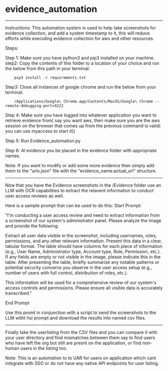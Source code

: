 
# evidence_automation
------------------------------------------------------------------------------------------------------------------------------------------------------------------------------------------
Instructions:
This automation system is used to help take screenshots for evidence collection, and add a system timestamp to it, this will reduce efforts while executing evidence collection for aws and other resources.

Steps:

Step 1: Make sure you have python3 and pip3 installed on your machine.
step2:  Copy the contents of this folder to a location of your choice and run the below from this path in your terminal:

        pip3 install -r requirements.txt
Step3: Close all instances of google chrome and run the below from your terminal:

        /Applications/Google\ Chrome.app/Contents/MacOS/Google\ Chrome --remote-debugging-port=9222

Step 4: Make sure you have logged into whatever application you want to retrieve evidence from( say you want aws, then make sure you are the aws session on the browser that comes up from the previous command is valid( you can use myaccess to start it))

Step 5: Run Evidence_automation.py

Step 6: Al evidence you be placed in the evidence folder with appropriate names.

Note: If you want to modify or add some more evidence then simply add them to the "urls.json" file with the "evidence_name:actual_url" structure.

------------------------------------------------------------------------------------------------------------------------------------------------------------------------------------------

Now that you have the Evidence screenshots in the /Evidence folder use an LLM with OCR capabilities to extract the relavent information to conduct user access reviews as well.

Here is a sample prompt that can be used to do this:
Start Prompt:

"I'm conducting a user access review and need to extract information from a screenshot of our system's administrator panel. Please analyze the image and provide the following:

Extract all user data visible in the screenshot, including usernames, roles, permissions, and any other relevant information.
Present this data in a clear, tabular format. The table should have columns for each piece of information (e.g., User Name, Administrator type, Account type, Role, Permission, etc.).
If any fields are empty or not visible in the image, please indicate this in the table.
After presenting the table, briefly summarize any notable patterns or potential security concerns you observe in the user access setup (e.g., number of users with full control, distribution of roles, etc.).

This information will be used for a comprehensive review of our system's access controls and permissions. Please ensure all visible data is accurately transcribed."

End Prompt

Use this promt in conjunction with a script to send the screenshots to the LLM witht hsi prompt and download the results into named csv files.

------------------------------------------------------------------------------------------------------------------------------------------------------------------------------------------

Finally take the userlisting from the CSV files and you can compare it with your user directory and find mismatches between them say to find users who have left the org but still are presnt on the application, or find non-human users in the listing too.

Note: This is an automation to to UAR for users on application which cant integrate with SSO or do not have any native API endpoints for user listing.
